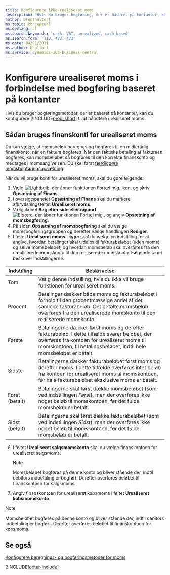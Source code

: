 ```yaml
---
title: Konfigurere ikke-realiseret moms
description: 'Hvis du bruger bogføring, der er baseret på kontanter, kan du angive, hvordan urealiseret moms for salg og køb skal håndteres.'
author: brentholtorf
ms.topic: conceptual
ms.devlang: al
ms.search.keywords: 'cash, VAT, unrealized, cash-based'
ms.search.form: '118, 472, 473'
ms.date: 04/01/2021
ms.author: bholtorf
ms.service: dynamics-365-business-central
---
```


# Konfigurere urealiseret moms i forbindelse med bogføring baseret på kontanter

Hvis du bruger bogføringsmetoder, der er baseret på kontanter, kan du konfigurere [!INCLUDE[prod_short](includes/prod_short.md)] til at håndtere urealiseret moms.

## Sådan bruges finanskonti for urealiseret moms

Du kan vælge, at momsbeløb beregnes og bogføres til en midlertidig finanskonto, når en faktura bogføres. Når den faktiske betaling af fakturaen bogføres, kan momsbeløbet så bogføres til den korrekte finanskonto og medtages i momsangivelsen. Du skal først [færdiggøre momsbogføringsopsætning](finance-setup-vat.md).

Når du vil bruge konti for urealiseret moms, skal du gøre følgende:

1. Vælg ![Lightbulb, der åbner funktionen Fortæl mig.](media/ui-search/search_small.png "Fortæl mig, hvad du vil foretage dig") ikon, og skriv **Opsætning af Finans**.
2. I oversigtspanelet **Opsætning af Finans** skal du markere afkrydsningsfeltet **Urealiseret moms**.
3. Vælg ikonet **Søg efter side eller rapport** ![Elpære, der åbner funktionen Fortæl mig.](media/ui-search/search_small.png "Fortæl mig, hvad du vil foretage dig"), og angiv **Opsætning af momsbogføring**.
4. På siden **Opsætning af momsbogføring** skal du vælge momsbogføringsgruppen og derefter vælge handlingen **Rediger**.
5. I feltet **Urealiseret moms - type** skal du vælge en indstilling for at angive, hvordan betalinger skal tildeles til fakturabeløbet (uden moms) og selve momsbeløbet, og hvordan momsbeløb skal overføres fra den urealiserede momskonto til den realiserede momskonto. Følgende tabel beskriver indstillingerne.

| Indstilling | Beskrivelse |
| --- | --- |
| Tom | Vælg denne indstilling, hvis du ikke vil bruge funktionen for urealiseret moms. |
| Procent | Betalinger dækker både moms og fakturabeløbet i forhold til den procentmæssige andel af det samlede fakturabeløb. Det betalte momsbeløb overføres fra den urealiserede momskonto til den realiserede momskonto. |
| Første | Betalingerne dækker først moms og derefter fakturabeløb. I dette tilfælde svarer beløbet, der overføres fra kontoen for urealiseret moms til momskontoen, til betalingsbeløbet, indtil hele momsbeløbet er betalt. |
| Sidste | Betalingerne dækker fakturabeløbet først moms og derefter moms. I dette tilfælde overføres intet beløb fra kontoen for urealiseret moms til momskontoen, før hele fakturabeløbet eksklusive moms er betalt. |
| Først (betalt) | Betalingerne skal først dække momsbeløbet (som ved indstillingen _Først_), men der overføres ikke noget beløb til momskontoen, før det fulde momsbeløb er betalt. |
| Sidst (betalt) | Betalingerne skal først dække fakturabeløbet (som ved indstillingen _Sidst_), men der overføres ikke noget beløb til momskontoen, før det fulde momsbeløb er betalt. |

6. I feltet **Urealiseret salgsmomskonto** skal du vælge finanskontoen for urealiseret salgsmoms.

    > [!NOTE]  
    > Momsbeløbet bogføres på denne konto og bliver stående der, indtil debitors indbetaling er bogført. Derefter overføres beløbet til finanskontoen for salgsmoms.
7. Angiv finanskontoen for urealiseret købsmoms i feltet **Urealiseret købsmomskonto**.

> [!NOTE]  
> Momsbeløbet bogføres på denne konto og bliver stående der, indtil debitors indbetaling er bogført. Derefter overføres beløbet til finanskontoen for købsmoms.

## Se også
[Konfigurere beregnings- og bogføringsmetoder for moms](finance-setup-vat.md)

[!INCLUDE[footer-include](includes/footer-banner.md)]
